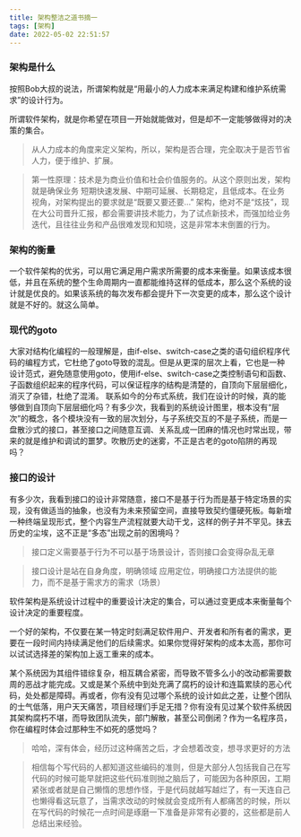 ```yaml
---
title: 架构整洁之道书摘一
tags: [架构]
date: 2022-05-02 22:51:57
---
```



### 架构是什么
按照Bob大叔的说法，所谓架构就是“用最小的人力成本来满足构建和维护系统需求”的设计行为。

所谓软件架构，就是你希望在项目一开始就能做对，但是却不一定能够做得对的决策的集合。

> 从人力成本的角度来定义架构，所以，架构是否合理，完全取决于是否节省人力，便于维护、扩展。

> 第一性原理：技术是为商业价值和社会价值服务的。从这个原则出发，架构就是确保业务 短期快速发展、中期可延展、长期稳定，且低成本。在业务视角，对架构提出的要求就是“既要又要还要…” 架构，绝对不是“炫技”，现在大公司晋升汇报，都会需要讲技术能力，为了试点新技术，而强加给业务迭代，且往往业务和产品很难发现和知晓，这是非常本末倒置的行为。


### 架构的衡量

一个软件架构的优劣，可以用它满足用户需求所需要的成本来衡量。如果该成本很低，并且在系统的整个生命周期内一直都能维持这样的低成本，那么这个系统的设计就是优良的。如果该系统的每次发布都会提升下一次变更的成本，那么这个设计就是不好的。就这么简单。

### 现代的goto
大家对结构化编程的一般理解是，由if-else、switch-case之类的语句组织程序代码的编程方式，它杜绝了goto导致的混乱。但是从更深的层次上看，它也是一种设计范式，避免随意使用goto，使用if-else、switch-case之类控制语句和函数、子函数组织起来的程序代码，可以保证程序的结构是清楚的，自顶向下层层细化，消灭了杂错，杜绝了混淆。
联系如今的分布式系统，我们在设计的时候，真的能够做到自顶向下层层细化吗？有多少次，我看到的系统设计图里，根本没有“层次”的概念，各个模块没有一致的层次划分，与子系统交互的不是子系统，而是一盘散沙式的接口，甚至接口之间随意互调、关系乱成一团麻的情况也时常出现，带来的就是维护和调试的噩梦。吹散历史的迷雾，不正是古老的goto陷阱的再现吗？

### 接口的设计
有多少次，我看到接口的设计非常随意，接口不是基于行为而是基于特定场景的实现，没有做适当的抽象，也没有为未来预留空间，直接导致契约僵硬死板。每新增一种终端呈现形式，整个内容生产流程就要大动干戈，这样的例子并不罕见。抹去历史的尘埃，这不正是“多态”出现之前的困境吗？

> 接口定义需要基于行为不可以基于场景设计，否则接口会变得杂乱无章

> 接口设计是站在自身角度，明确领域 应用定位，明确接口方法提供的能力，而不是基于需求方的需求（场景）



软件架构是系统设计过程中的重要设计决定的集合，可以通过变更成本来衡量每个设计决定的重要程度。

一个好的架构，不仅要在某一特定时刻满足软件用户、开发者和所有者的需求，更要在一段时间内持续满足他们的后续需求。如果你觉得好架构的成本太高，那你可以试试选择差的架构加上返工重来的成本。



某个系统因为其组件错综复杂，相互耦合紧密，而导致不管多么小的改动都需要数周的恶战才能完成。又或是某个系统中到处充满了腐朽的设计和连篇累牍的恶心代码，处处都是障碍。再或者，你有没有见过哪个系统的设计如此之差，让整个团队的士气低落，用户天天痛苦，项目经理们手足无措？你有没有见过某个软件系统因其架构腐朽不堪，而导致团队流失，部门解散，甚至公司倒闭？作为一名程序员，你在编程时体会过那种生不如死的感觉吗？

> 哈哈，深有体会，经历过这种痛苦之后，才会想着改变，想寻求更好的方法

> 相信每个写代码的人都知道这些编码的准则，但是大部分人包括我自己在写代码的时候可能早就把这些代码准则抛之脑后了，可能因为各种原因，工期紧张或者就是自己懒惰的思想作怪，于是代码就越写越烂了，有一天连自己也懒得看这玩意了，当需求改动的时候就会变成所有人都痛苦的时候，所以在写代码的时候花一点时间是琢磨一下准备是非常有必要的，这些都是前人总结出来经验。